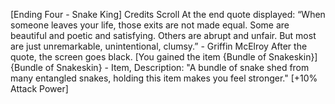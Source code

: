 [Ending Four - Snake King]
Credits Scroll
At the end quote displayed: “When someone leaves your life, those exits are not made equal. Some are beautiful and poetic and satisfying. Others are abrupt and unfair. But most are just unremarkable, unintentional, clumsy.” - Griffin McElroy
After the quote, the screen goes black.
[You gained the item {Bundle of Snakeskin}]
{Bundle of Snakeskin} - Item, Description: "A bundle of snake shed from many entangled snakes, holding this item makes you feel stronger." [+10% Attack Power]